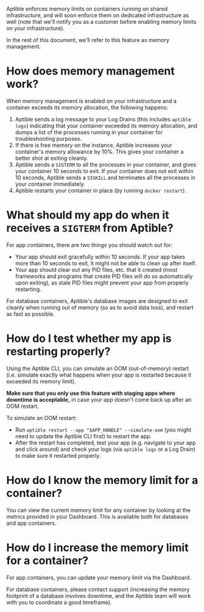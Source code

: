 Aptible enforces memory limits on containers running on shared infrastructure,
and will soon enforce them on dedicated infrastructure as well (note that we'll
notify you as a customer before enabling memory limits on your infrastructure).

In the rest of this document, we'll refer to this feature as memory management.


# How does memory management work?

When memory management is enabled on your infrastructure and a container
exceeds its memory allocation, the following happens:

1. Aptible sends a log message to your Log Drains (this includes `aptible
   logs`) indicating that your container exceeded its memory allocation, and
   dumps a list of the processes running in your container for troubleshooting
   purposes.
2. If there is free memory on the instance, Aptible increases your container's
   memory allowance by 10%. This gives your container a better shot at exiting
   cleanly.
3. Aptible sends a `SIGTERM` to all the processes in your container, and gives
   your container 10 seconds to exit. If your container does not exit within 10
   seconds, Aptible sends a `SIGKILL` and terminates all the processes in your
   container immediately.
4. Aptible restarts your container in place (by running `docker restart`).


# What should my app do when it receives a `SIGTERM` from Aptible?

For app containers, there are two things you should watch out for:

+ Your app should exit gracefully within 10 seconds. If your app takes more than
  10 seconds to exit, it might not be able to clean up after itself.
+ Your app should clear out any PID files, etc. that it created (most
  frameworks and programs that create PID files will do so automatically upon
  exiting), as stale PID files might prevent your app from properly restarting.

For database containers, Aptible's database images are designed to exit cleanly
when running out of memory (so as to avoid data loss), and restart as fast as
possible.


# How do I test whether my app is restarting properly?

Using the Aptible CLI, you can simulate an OOM (out-of-memory) restart (i.e.
simulate exactly what happens when your app is restarted because it exceeded
its memory limit).

**Make sure that you only use this feature with staging apps where downtime is
acceptable,** in case your app doesn't come back up after an OOM restart.

To simulate an OOM restart:

- Run `aptible restart --app "$APP_HANDLE" --simulate-oom` (you might need to
  update the Aptible CLI first) to restart the app.
- After the restart has completed, test your app (e.g. navigate to your app and
  click around) and check your logs (via `aptible logs` or a Log Drain) to make
  sure it restarted properly.


# How do I know the memory limit for a container?

You can view the current memory limit for any container by looking at the
metrics provided in your Dashboard. This is available both for databases and
app containers.


# How do I increase the memory limit for a container?

For app containers, you can update your memory limit via the Dashboard.

For database containers, please contact support (increasing the memory
footprint of a database involves downtime, and the Aptible team will work with
you to coordinate a good timeframe).

